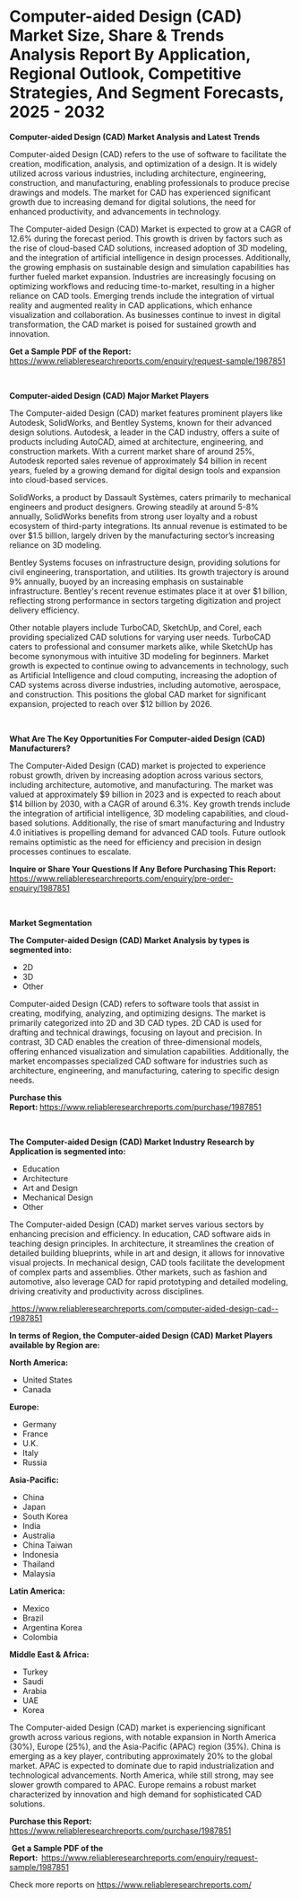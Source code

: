 <p><h1>Computer-aided Design (CAD) Market Size, Share & Trends Analysis Report By Application, Regional Outlook, Competitive Strategies, And Segment Forecasts, 2025 - 2032</h1></p><p><strong>Computer-aided Design (CAD) Market Analysis and Latest Trends</strong></p>
<p><p>Computer-aided Design (CAD) refers to the use of software to facilitate the creation, modification, analysis, and optimization of a design. It is widely utilized across various industries, including architecture, engineering, construction, and manufacturing, enabling professionals to produce precise drawings and models. The market for CAD has experienced significant growth due to increasing demand for digital solutions, the need for enhanced productivity, and advancements in technology.</p><p>The Computer-aided Design (CAD) Market is expected to grow at a CAGR of 12.6% during the forecast period. This growth is driven by factors such as the rise of cloud-based CAD solutions, increased adoption of 3D modeling, and the integration of artificial intelligence in design processes. Additionally, the growing emphasis on sustainable design and simulation capabilities has further fueled market expansion. Industries are increasingly focusing on optimizing workflows and reducing time-to-market, resulting in a higher reliance on CAD tools. Emerging trends include the integration of virtual reality and augmented reality in CAD applications, which enhance visualization and collaboration. As businesses continue to invest in digital transformation, the CAD market is poised for sustained growth and innovation.</p></p>
<p><strong>Get a Sample PDF of the Report:&nbsp;</strong> <a href="https://www.reliableresearchreports.com/enquiry/request-sample/1987851?utm_campaign=2295&utm_medium=2&utm_source=Github&utm_content=ia&utm_term=28032025&utm_id=computer-aided-design-cad">https://www.reliableresearchreports.com/enquiry/request-sample/1987851</a></p>
<p>&nbsp;</p>
<p><strong>Computer-aided Design (CAD) Major Market Players</strong></p>
<p><p>The Computer-aided Design (CAD) market features prominent players like Autodesk, SolidWorks, and Bentley Systems, known for their advanced design solutions. Autodesk, a leader in the CAD industry, offers a suite of products including AutoCAD, aimed at architecture, engineering, and construction markets. With a current market share of around 25%, Autodesk reported sales revenue of approximately $4 billion in recent years, fueled by a growing demand for digital design tools and expansion into cloud-based services.</p><p>SolidWorks, a product by Dassault Systèmes, caters primarily to mechanical engineers and product designers. Growing steadily at around 5-8% annually, SolidWorks benefits from strong user loyalty and a robust ecosystem of third-party integrations. Its annual revenue is estimated to be over $1.5 billion, largely driven by the manufacturing sector’s increasing reliance on 3D modeling.</p><p>Bentley Systems focuses on infrastructure design, providing solutions for civil engineering, transportation, and utilities. Its growth trajectory is around 9% annually, buoyed by an increasing emphasis on sustainable infrastructure. Bentley's recent revenue estimates place it at over $1 billion, reflecting strong performance in sectors targeting digitization and project delivery efficiency.</p><p>Other notable players include TurboCAD, SketchUp, and Corel, each providing specialized CAD solutions for varying user needs. TurboCAD caters to professional and consumer markets alike, while SketchUp has become synonymous with intuitive 3D modeling for beginners. Market growth is expected to continue owing to advancements in technology, such as Artificial Intelligence and cloud computing, increasing the adoption of CAD systems across diverse industries, including automotive, aerospace, and construction. This positions the global CAD market for significant expansion, projected to reach over $12 billion by 2026.</p></p>
<p>&nbsp;</p>
<p><strong>What Are The Key Opportunities For Computer-aided Design (CAD) Manufacturers?</strong></p>
<p><p>The Computer-Aided Design (CAD) market is projected to experience robust growth, driven by increasing adoption across various sectors, including architecture, automotive, and manufacturing. The market was valued at approximately $9 billion in 2023 and is expected to reach about $14 billion by 2030, with a CAGR of around 6.3%. Key growth trends include the integration of artificial intelligence, 3D modeling capabilities, and cloud-based solutions. Additionally, the rise of smart manufacturing and Industry 4.0 initiatives is propelling demand for advanced CAD tools. Future outlook remains optimistic as the need for efficiency and precision in design processes continues to escalate.</p></p>
<p><strong>Inquire or Share Your Questions If Any Before Purchasing This Report:</strong> <a href="https://www.reliableresearchreports.com/enquiry/pre-order-enquiry/1987851?utm_campaign=2295&utm_medium=2&utm_source=Github&utm_content=ia&utm_term=28032025&utm_id=computer-aided-design-cad">https://www.reliableresearchreports.com/enquiry/pre-order-enquiry/1987851</a></p>
<p>&nbsp;</p>
<p><strong>Market Segmentation</strong></p>
<p><strong>The Computer-aided Design (CAD) Market Analysis by types is segmented into:</strong></p>
<p><ul><li>2D</li><li>3D</li><li>Other</li></ul></p>
<p><p>Computer-aided Design (CAD) refers to software tools that assist in creating, modifying, analyzing, and optimizing designs. The market is primarily categorized into 2D and 3D CAD types. 2D CAD is used for drafting and technical drawings, focusing on layout and precision. In contrast, 3D CAD enables the creation of three-dimensional models, offering enhanced visualization and simulation capabilities. Additionally, the market encompasses specialized CAD software for industries such as architecture, engineering, and manufacturing, catering to specific design needs.</p></p>
<p><strong>Purchase this Report:&nbsp;</strong><a href="https://www.reliableresearchreports.com/purchase/1987851?utm_campaign=2295&utm_medium=2&utm_source=Github&utm_content=ia&utm_term=28032025&utm_id=computer-aided-design-cad">https://www.reliableresearchreports.com/purchase/1987851</a></p>
<p>&nbsp;</p>
<p><strong>The Computer-aided Design (CAD) Market Industry Research by Application is segmented into:</strong></p>
<p><ul><li>Education</li><li>Architecture</li><li>Art and Design</li><li>Mechanical Design</li><li>Other</li></ul></p>
<p><p>The Computer-aided Design (CAD) market serves various sectors by enhancing precision and efficiency. In education, CAD software aids in teaching design principles. In architecture, it streamlines the creation of detailed building blueprints, while in art and design, it allows for innovative visual projects. In mechanical design, CAD tools facilitate the development of complex parts and assemblies. Other markets, such as fashion and automotive, also leverage CAD for rapid prototyping and detailed modeling, driving creativity and productivity across disciplines.</p></p>
<p><a href="https://www.reliableresearchreports.com/computer-aided-design-cad--r1987851?utm_campaign=2295&utm_medium=2&utm_source=Github&utm_content=ia&utm_term=28032025&utm_id=computer-aided-design-cad">&nbsp;https://www.reliableresearchreports.com/computer-aided-design-cad--r1987851</a></p>
<p><strong>In terms of Region, the Computer-aided Design (CAD) Market Players available by Region are:</strong></p>
<p>
    <p> <strong> North America: </strong>
        <ul>
            <li>United States</li>
            <li>Canada</li>
        </ul>
        </p> 
    <p> <strong> Europe: </strong>
        <ul>
            <li>Germany</li>
            <li>France</li>
            <li>U.K.</li>
            <li>Italy</li>
            <li>Russia</li>
        </ul>
        </p> 
    <p> <strong> Asia-Pacific: </strong>
        <ul>
            <li>China</li>
            <li>Japan</li>
            <li>South Korea</li>
            <li>India</li>
            <li>Australia</li>
            <li>China Taiwan</li>
            <li>Indonesia</li>
            <li>Thailand</li>
            <li>Malaysia</li>
        </ul>
        </p> 
    <p> <strong> Latin America: </strong>
        <ul>
            <li>Mexico</li>
            <li>Brazil</li>
            <li>Argentina Korea</li>
            <li>Colombia</li>
        </ul>
        </p> 
    <p> <strong> Middle East & Africa: </strong>
        <ul>
            <li>Turkey</li>
            <li>Saudi</li>
            <li>Arabia</li>
            <li>UAE</li>
            <li>Korea</li>
        </ul>
    </p>
    </p>
<p><p>The Computer-aided Design (CAD) market is experiencing significant growth across various regions, with notable expansion in North America (30%), Europe (25%), and the Asia-Pacific (APAC) region (35%). China is emerging as a key player, contributing approximately 20% to the global market. APAC is expected to dominate due to rapid industrialization and technological advancements. North America, while still strong, may see slower growth compared to APAC. Europe remains a robust market characterized by innovation and high demand for sophisticated CAD solutions.</p></p>
<p><strong>Purchase this Report: </strong><a href="https://www.reliableresearchreports.com/purchase/1987851?utm_campaign=2295&utm_medium=2&utm_source=Github&utm_content=ia&utm_term=28032025&utm_id=computer-aided-design-cad">https://www.reliableresearchreports.com/purchase/1987851</a></p>
<p>&nbsp;<strong>Get a Sample PDF of the Report:&nbsp;&nbsp;</strong><a href="https://www.reliableresearchreports.com/enquiry/request-sample/1987851?utm_campaign=2295&utm_medium=2&utm_source=Github&utm_content=ia&utm_term=28032025&utm_id=computer-aided-design-cad">https://www.reliableresearchreports.com/enquiry/request-sample/1987851</a></p>
<p><strong></strong></p>
<p>Check more reports on <a href="https://www.reliableresearchreports.com/?utm_campaign=2295&utm_medium=2&utm_source=Github&utm_content=ia&utm_term=28032025&utm_id=computer-aided-design-cad">https://www.reliableresearchreports.com/</a></p>